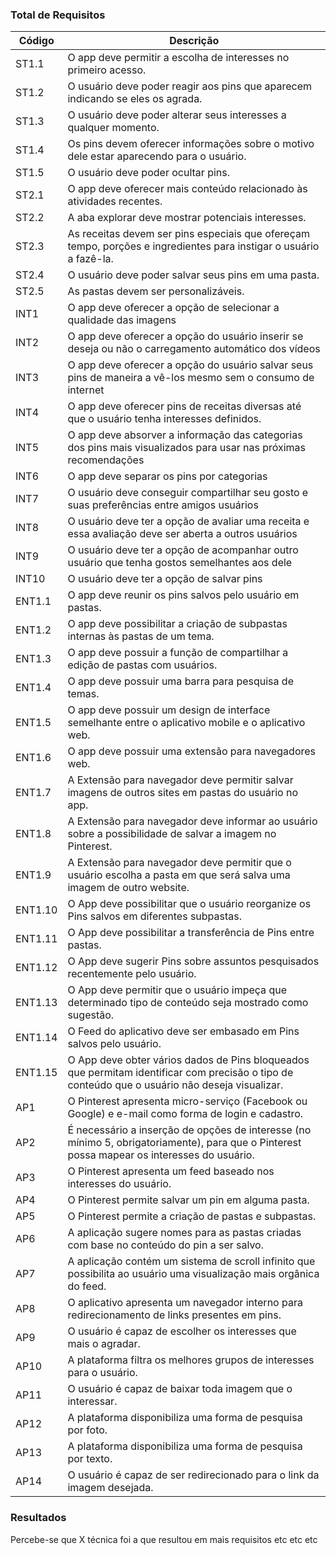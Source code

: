 ### Total de Requisitos

| Código | Descrição |
|--|--|
| ST1.1 | O app deve permitir a escolha de interesses no primeiro acesso. |
| ST1.2 | O usuário deve poder reagir aos pins que aparecem indicando se eles os agrada. |
| ST1.3 | O usuário deve poder alterar seus interesses a qualquer momento. |
| ST1.4 | Os pins devem oferecer informações sobre o motivo dele estar aparecendo para o usuário. |
| ST1.5 | O usuário deve poder ocultar pins. |
| ST2.1 | O app deve oferecer mais conteúdo relacionado às atividades recentes. |
| ST2.2 | A aba explorar deve mostrar potenciais interesses. |
| ST2.3 | As receitas devem ser pins especiais que ofereçam tempo, porções e ingredientes para instigar o usuário a fazê-la. |
| ST2.4 | O usuário deve poder salvar seus pins em uma pasta. |
| ST2.5 | As pastas devem ser personalizáveis. |
|INT1 | O app deve oferecer a opção de selecionar a qualidade das imagens|
| INT2 | O app deve oferecer a opção do usuário inserir se deseja ou não o carregamento automático dos vídeos|
| INT3 | O app deve oferecer a opção do usuário salvar seus pins de maneira a vê-los mesmo sem o consumo de internet|
| INT4 | O app deve oferecer pins de receitas diversas até que o usuário tenha interesses definidos. |
| INT5 | O app deve absorver a informação das categorias dos pins mais visualizados para usar nas próximas recomendações  |
| INT6 | O app deve separar os pins por categorias |
| INT7 | O usuário deve conseguir compartilhar seu gosto e suas preferências entre amigos usuários|
| INT8 | O usuário deve ter a opção de avaliar uma receita e essa avaliação deve ser aberta a outros usuários |
| INT9 | O usuário deve ter a opção de acompanhar outro usuário que tenha gostos semelhantes aos dele |
| INT10 | O usuário deve ter a opção de salvar pins |
| ENT1.1 | O app deve reunir os pins salvos pelo usuário em pastas.|
| ENT1.2 | O app deve possibilitar a criação de subpastas internas às pastas de um tema. |
| ENT1.3 | O app deve possuir a função de compartilhar a edição de pastas com usuários. |
| ENT1.4 | O app deve possuir uma barra para pesquisa de temas. |
| ENT1.5 | O app deve possuir um design de interface semelhante entre o aplicativo mobile e o aplicativo web. |
| ENT1.6 | O app deve possuir uma extensão para navegadores web. |
| ENT1.7 | A Extensão para navegador deve permitir salvar imagens de outros sites em pastas do usuário no app.|
| ENT1.8 | A Extensão para navegador deve informar ao usuário sobre a possibilidade de salvar a imagem no Pinterest. |
| ENT1.9 | A Extensão para navegador deve permitir que o usuário escolha a pasta em que será salva uma imagem de outro website. |
| ENT1.10 | O App deve possibilitar que o usuário reorganize os Pins salvos em diferentes subpastas. |
| ENT1.11 | O App deve possibilitar a transferência de Pins entre pastas. |
| ENT1.12 | O App deve sugerir Pins sobre assuntos pesquisados recentemente pelo usuário. |
| ENT1.13 | O App deve permitir que o usuário impeça que determinado tipo de conteúdo seja mostrado como sugestão. |
| ENT1.14 | O Feed do aplicativo deve ser embasado em Pins salvos pelo usuário. |
| ENT1.15 | O App deve obter vários dados de Pins bloqueados que permitam identificar com precisão o tipo de conteúdo que o usuário não deseja visualizar.|
|AP1| O Pinterest apresenta micro-serviço (Facebook ou Google) e e-mail como forma de login e cadastro. |
|AP2| É necessário a inserção de opções de interesse (no mínimo 5, obrigatoriamente), para que o Pinterest possa mapear os interesses do usuário. |
|AP3| O Pinterest apresenta um feed baseado nos interesses do usuário. |
|AP4| O Pinterest permite salvar um pin em alguma pasta. |
|AP5| O Pinterest permite a criação de pastas e subpastas. |
|AP6| A aplicação sugere nomes para as pastas criadas com base no conteúdo do pin a ser salvo. |
|AP7| A aplicação contém um sistema de scroll infinito que possibilita ao usuário uma visualização mais orgânica do feed. |
|AP8| O aplicativo apresenta um navegador interno para redirecionamento de links presentes em pins. |
|AP9| O usuário é capaz de escolher os interesses que mais o agradar. |
|AP10| A plataforma filtra os melhores grupos de interesses para o usuário. |
|AP11| O usuário é capaz de baixar toda imagem que o interessar. |
|AP12| A plataforma disponibiliza uma forma de pesquisa por foto. |
|AP13| A plataforma disponibiliza uma forma de pesquisa por texto. |
|AP14| O usuário é capaz de ser redirecionado para o link da imagem desejada. |


### Resultados

Percebe-se que X técnica foi a que resultou em mais requisitos etc etc etc
